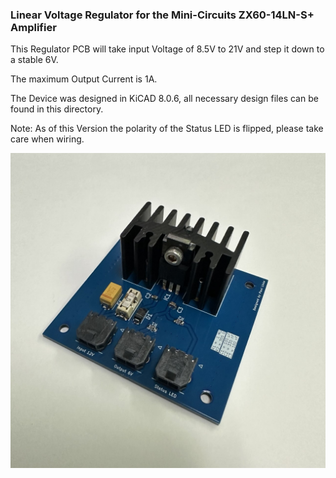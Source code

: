 ### Linear Voltage Regulator for the Mini-Circuits ZX60-14LN-S+ Amplifier

This Regulator PCB will take input Voltage of 8.5V to 21V and step it down to a stable 6V. 

The maximum Output Current is 1A.

The Device was designed in KiCAD 8.0.6, all necessary design files can be found in this directory.

Note: As of this Version the polarity of the Status LED is flipped, please take care when wiring. 

<img src="Images/LDO_PSU_real.png" alt="SPIKES on Desktop" style="width:250;"/>
